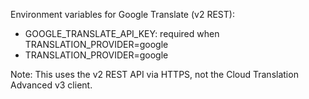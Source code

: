 Environment variables for Google Translate (v2 REST):

- GOOGLE_TRANSLATE_API_KEY: required when TRANSLATION_PROVIDER=google
- TRANSLATION_PROVIDER=google

Note: This uses the v2 REST API via HTTPS, not the Cloud Translation Advanced v3 client.



